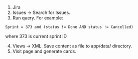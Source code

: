 1. Jira
2. Issues -> Search for Issues.
3. Run query. For example:
    
```
Sprint = 373 and (status != Done AND status != Cancelled)
```

where 373 is current sprint ID

4. Views -> XML. Save content as file to app/data/ directory.
5. Visit page and generate cards.
